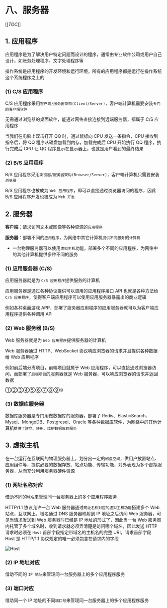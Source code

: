 # 八、服务器

[[_TOC_]]

## 1. 应用程序

应用程序是为了解决用户特定问题而设计的程序，通常由专业软件公司或用户自己设计，如账务处理程序、文字处理程序等

操作系统是应用程序的开发环境和运行环境，所有的应用程序都是运行在操作系统这个系统程序之上的

### (1) C/S 应用程序

C/S 应用程序采用`客户端/服务器架构(Client/Server)`，客户端计算机需要安装`专门的客户端软件`

无需通过浏览器的桌面软件，能通过网络直接连接到远端服务器，都属于 C/S 应用程序

当我们在电脑上双击打开 QQ 时，通过鼠标向 CPU 发送一条指令，CPU 接收到指令后，将 QQ 程序从磁盘加载到内存，加载完成后 CPU 开始执行 QQ 程序，执行完成后 CPU 让 QQ 程序显示在显示器上，也就是用户看到的最终结果

### (2) B/S 应用程序

B/S 应用程序采用`浏览器/服务器架构(Browser/Server)`，客户端计算机只需要安装`浏览器`

B/S 应用程序也被成为 `Web 应用程序`，即可以直接通过浏览器访问的程序，因此 B/S 应用程序开发也被成为 `Web 开发`

## 2. 服务器

**客户端**：请求访问文本或图像等各种资源的`应用程序`

**服务器**：部署不同的`应用程序`，为网络中其它计算机`提供不同服务`的`计算机`

* 一台物理服务器可以使用`虚拟主机`功能，部署多个不同的应用程序，为网络中的其他计算机提供多种不同的服务

### (1) 应用服务器 (C/S)

应用服务器就是为 `C/S 应用程序`提供服务的计算机

应用服务器是通过各种协议提供可以调用的应用程序接口 API 也就是各种方法给`C/S 应用程序`，使得客户端应用程序可以使用应用服务器暴露出的商业逻辑

例如各种桌面游戏 APP，部署了服务器应用程序的应用服务器就可以为客户端应用程序提供各种调用 API

### (2) Web 服务器 (B/S)

Web 服务器就是为 `Web 应用程序`提供服务器的计算机

Web 服务器通过 HTTP、WebSocket 协议响应浏览器的请求并且提供各种数据给 Web 应用程序

例如前后端分离项目，前端项目就属于 Web 应用程序，可以直接通过浏览器访问，而部署了`后端项目`的服务器就是 Web 服务器，可以响应浏览器的请求并返回数据

①②③④⑤⑥⑦⑧⑨⑩

### (3) 数据库服务器

数据库服务器是专门用做数据库的服务器，部署了 Redis、ElasticSearch、Mysql、MongoDB、Postgresql、Oracle 等各种数据库软件，为网络中的其他计算机`提供了建立、使用、维护数据库的服务`

## 3. 虚拟主机

在一台运行在互联网的物理服务器上，划分出一定的`磁盘空间`，供用户放置站点、应用组件等，提供必要的数据存放、站点功能、传输功能，对外表现为多个虚拟服务器，从而充分利用服务器硬件资源

### (1) 网址名称对应

借助不同的`域名`来管理同一台服务器上的多个应用程序服务

HTTP/1.1 协议允许一台 Web 服务器通过`网址名称对应的虚拟主机功能`搭建多个 Web 站点，互联网上，域名通过 DNS 服务器映射到 IP 地址之后访问 Web 服务器，可见当请求发送到 Web 服务器时已经是 IP 地址的形式了，因此当一台 Web 服务器内托管了多个域名时，收到请求就必须弄清楚是访问哪个域名，因此发送 HTTP 请求时必须在 `Host` 首部字段指定带域名的主机名的完整 URI，请求首部字段 Host 是 HTTP/1.1 协议规定的唯一必须包含在请求内的字段

![Host](../../../images/计算机网络/HTTP协议/HTTP报文首部字段/Host.png)

### (2) IP 地址对应

借助不同的 `IP 地址`来管理同一台服务器上的多个应用程序服务

### (3) 端口对应

借助同一个 IP 地址的不同`端口号`来管理同一台服务器上的多个应用程序服务

